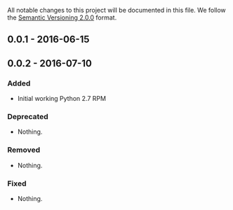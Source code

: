 All notable changes to this project will be documented in this file.
We follow the [Semantic Versioning 2.0.0](http://semver.org/) format.

## 0.0.1 - 2016-06-15
## 0.0.2 - 2016-07-10

### Added
- Initial working Python 2.7 RPM

### Deprecated
- Nothing.

### Removed
- Nothing.

### Fixed
- Nothing.
